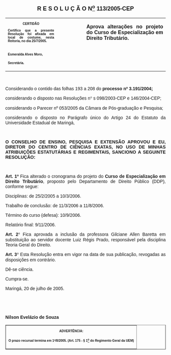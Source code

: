 <BODY>

<B><FONT FACE="Arial" SIZE=3><P ALIGN="CENTER"></P>
</FONT><FONT FACE="Arial" SIZE=4><P ALIGN="CENTER">R E S O L U &Ccedil; &Atilde; O  N<U><SUP>o</U></SUP>  113/2005-CEP</P>
</B></FONT><FONT FACE="Arial" SIZE=3><P ALIGN="JUSTIFY"></P></FONT>
<TABLE CELLSPACING=0 BORDER=0 CELLPADDING=7 WIDTH=612>
<TR><TD WIDTH="32%" VALIGN="TOP">
<B><FONT FACE="Arial" SIZE=1><P ALIGN="CENTER">CERTID&Atilde;O</P>
<P ALIGN="JUSTIFY">   Certifico que a presente Resolu&ccedil;&atilde;o foi afixada em local de costume, nesta Reitoria, no dia 25/7/2005.</P>

<P>&nbsp;</P>
<P>Esmeralda Alves Moro,</P>
<P>Secret&aacute;ria.</B></FONT></TD>
<TD WIDTH="17%" VALIGN="TOP">&nbsp;</TD>
<TD WIDTH="51%" VALIGN="TOP">
<B><FONT FACE="Arial"><P ALIGN="JUSTIFY">Aprova altera&ccedil;&otilde;es no projeto do Curso de Especializa&ccedil;&atilde;o em Direito Tribut&aacute;rio.</B></FONT></TD>
</TR>
</TABLE>

<FONT FACE="Arial"><P ALIGN="JUSTIFY"></P>
<P ALIGN="JUSTIFY">&nbsp;</P>
</FONT><P ALIGN="JUSTIFY">&#9;<FONT FACE="Arial">Considerando o contido das folhas 193 a 208 do <B>processo nº 3.191/2004;</P>
</B><P ALIGN="JUSTIFY">considerando o disposto nas Resolu&ccedil;&otilde;es n<FONT FACE="Symbol">&#176;</FONT>
s 098/2003-CEP e 146/2004-CEP;</P>
<P ALIGN="JUSTIFY">&#9;considerando o Parecer nº 053/2005 da C&acirc;mara de P&oacute;s-gradua&ccedil;&atilde;o e Pesquisa;</P>
<P ALIGN="JUSTIFY">considerando o disposto no Par&aacute;grafo &uacute;nico do Artigo 24 do Estatuto da Universidade Estadual de Maring&aacute;,</P>
<P ALIGN="JUSTIFY"></P>
<P ALIGN="JUSTIFY">&nbsp;</P>
<P ALIGN="JUSTIFY">&#9;<B>O CONSELHO DE ENSINO, PESQUISA E EXTENS&Atilde;O APROVOU E EU, DIRETOR DO CENTRO DE CI&Ecirc;NCIAS EXATAS, NO USO DE MINHAS ATRIBUI&Ccedil;&Otilde;ES ESTATUT&Aacute;RIAS E REGIMENTAIS, SANCIONO A SEGUINTE RESOLU&Ccedil;&Atilde;O:</P>
</B><P ALIGN="JUSTIFY"></P>
<P ALIGN="JUSTIFY">&nbsp;</P>
<B><P ALIGN="JUSTIFY">Art. 1º</B>  Fica alterado o cronograma do projeto do <B>Curso de Especializa&ccedil;&atilde;o em Direito Tribut&aacute;rio</B>, proposto pelo Departamento de Direito P&uacute;blico (DDP), conforme segue:</P>
<P ALIGN="JUSTIFY">Disciplinas: de 25/2/2005 a 10/3/2006.</P>
<P ALIGN="JUSTIFY">Trabalho de conclus&atilde;o: de 11/3/2006 a 11/8/2006.</P>
<P ALIGN="JUSTIFY">T&eacute;rmino do curso (defesa): 10/9/2006.</P>
<P ALIGN="JUSTIFY">Relat&oacute;rio final: 9/11/2006.</P>
<B><P ALIGN="JUSTIFY">Art. 2<FONT FACE="Symbol">&#176;</FONT>
 </B> Fica aprovada a inclus&atilde;o da professora Gilciane Allen Baretta em substitui&ccedil;&atilde;o ao servidor docente Luiz R&eacute;gis Prado, respons&aacute;vel pela disciplina Teoria Geral do Direito.</P>
<B><P ALIGN="JUSTIFY">Art. 3<FONT FACE="Symbol">&#176;</FONT>
 </B> Esta Resolu&ccedil;&atilde;o entra em vigor na data de sua publica&ccedil;&atilde;o, revogadas as disposi&ccedil;&otilde;es em contr&aacute;rio. </P>
<P ALIGN="JUSTIFY">D&ecirc;-se ci&ecirc;ncia.</P>
<P ALIGN="JUSTIFY">Cumpra-se.</P>
<P ALIGN="JUSTIFY">Maring&aacute;, 20 de julho de 2005.</P>
<B><P ALIGN="JUSTIFY"></P>
<P ALIGN="JUSTIFY">&nbsp;</P>
<P ALIGN="JUSTIFY">&nbsp;</P>
<P ALIGN="JUSTIFY">Nilson Evel&aacute;zio de Souza</P>
<P ALIGN="JUSTIFY"></P></B></FONT>
<TABLE BORDER CELLSPACING=1 CELLPADDING=4 WIDTH=207>
<TR><TD VALIGN="TOP">
<B><FONT FACE="Arial" SIZE=1><P ALIGN="CENTER">ADVERT&Ecirc;NCIA:</P>
<P ALIGN="JUSTIFY">O prazo recursal termina em 1º/8/2005. (Art. 175 - § 1<U><SUP>o</U></SUP> do Regimento Geral da UEM)</B></FONT></TD>
</TR>
</TABLE>

<FONT SIZE=2></FONT></BODY>
